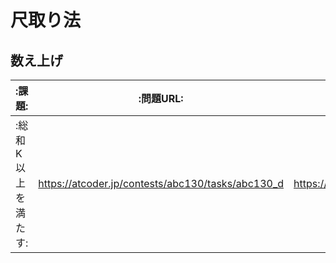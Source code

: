 # 尺取り法

## 数え上げ
| :課題: | :問題URL: | :提出URL: |
| --- | --- | --- |
| :総和K以上を満たす: | https://atcoder.jp/contests/abc130/tasks/abc130_d | https://atcoder.jp/contests/abc130/submissions/65600338 |
